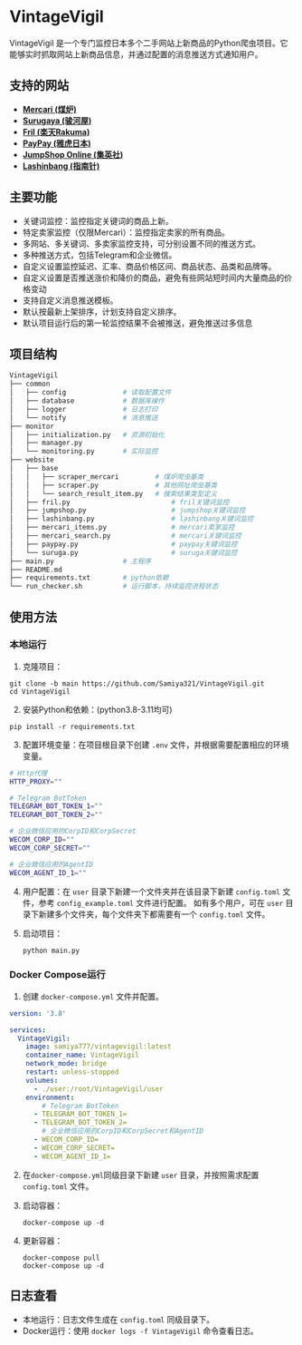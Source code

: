 # VintageVigil

VintageVigil 是一个专门监控日本多个二手网站上新商品的Python爬虫项目。它能够实时抓取网站上新商品信息，并通过配置的消息推送方式通知用户。

## 支持的网站

- [**Mercari (煤炉)**](https://jp.mercari.com)
- [**Surugaya (骏河屋)**](https://www.suruga-ya.jp)
- [**Fril (楽天Rakuma)**](https://fril.jp)
- [**PayPay (雅虎日本)**](https://paypayfleamarket.yahoo.co.jp)
- [**JumpShop Online (集英社)**](https://jumpshop-online.com)
- [**Lashinbang (指南针)**](https://shop.lashinbang.com)

## 主要功能

- 关键词监控：监控指定关键词的商品上新。
- 特定卖家监控（仅限Mercari）：监控指定卖家的所有商品。
- 多网站、多关键词、多卖家监控支持，可分别设置不同的推送方式。
- 多种推送方式，包括Telegram和企业微信。
- 自定义设置监控延迟、汇率、商品价格区间、商品状态、品类和品牌等。
- 自定义设置是否推送涨价和降价的商品，避免有些网站短时间内大量商品的价格变动
- 支持自定义消息推送模板。
- 默认按最新上架排序，计划支持自定义排序。
- 默认项目运行后的第一轮监控结果不会被推送，避免推送过多信息

## 项目结构
```bash
VintageVigil 
├── common
│   ├── config              # 读取配置文件
│   ├── database            # 数据库操作
│   ├── logger              # 日志打印
│   └── notify              # 消息推送
├── monitor
│   ├── initialization.py   # 资源初始化
│   ├── manager.py 
│   └── monitoring.py       # 实际监控             
├── website
│   ├── base
│   │   ├── scraper_mercari         # 煤炉爬虫基类
│   │   ├── scraper.py              # 其他网址爬虫基类
│   │   └── search_result_item.py   # 搜索结果类型定义
│   ├── fril.py                         # fril关键词监控
│   ├── jumpshop.py                     # jumpshop关键词监控
│   ├── lashinbang.py                   # lashinbang关键词监控
│   ├── mercari_items.py                # mercari卖家监控
│   ├── mercari_search.py               # mercari关键词监控
│   ├── paypay.py                       # paypay关键词监控
│   └── suruga.py                       # suruga关键词监控
├── main.py                 # 主程序
├── README.md
├── requirements.txt        # python依赖
└── run_checker.sh          # 运行脚本，持续监控进程状态
```



## 使用方法

### 本地运行

1. 克隆项目：
```shell
git clone -b main https://github.com/Samiya321/VintageVigil.git
cd VintageVigil
```
2. 安装Python和依赖：(python3.8-3.11均可)

  ```shell
  pip install -r requirements.txt
  ```
3. 配置环境变量：在项目根目录下创建 `.env` 文件，并根据需要配置相应的环境变量。
```bash
# Http代理
HTTP_PROXY=""

# Telegram BotToken
TELEGRAM_BOT_TOKEN_1=""
TELEGRAM_BOT_TOKEN_2=""

# 企业微信应用的CorpID和CorpSecret
WECOM_CORP_ID=""
WECOM_CORP_SECRET=""

# 企业微信应用的AgentID
WECOM_AGENT_ID_1=""
```
4. 用户配置：在 `user` 目录下新建一个文件夹并在该目录下新建 `config.toml` 文件，参考 `config_example.toml` 文件进行配置。 如有多个用户，可在 `user` 目录下新建多个文件夹，每个文件夹下都需要有一个 `config.toml` 文件。
5. 启动项目：

   ```shell
   python main.py
   ```

   

### Docker Compose运行

1. 创建 `docker-compose.yml` 文件并配置。
```yaml
version: '3.8'

services:
  VintageVigil:
    image: samiya777/vintagevigil:latest
    container_name: VintageVigil
    network_mode: bridge
    restart: unless-stopped
    volumes:
      - ./user:/root/VintageVigil/user
    environment:
        # Telegram BotToken
      - TELEGRAM_BOT_TOKEN_1=
      - TELEGRAM_BOT_TOKEN_2=
        # 企业微信应用的CorpID和CorpSecret和AgentID
      - WECOM_CORP_ID=
      - WECOM_CORP_SECRET=
      - WECOM_AGENT_ID_1=
```
2. 在`docker-compose.yml`同级目录下新建 `user` 目录，并按照需求配置 `config.toml` 文件。
3. 启动容器：

   ```shell
   docker-compose up -d
   ```
4. 更新容器：

   ```shell
   docker-compose pull
   docker-compose up -d
   ```
   
## 日志查看

- 本地运行：日志文件生成在 `config.toml` 同级目录下。
- Docker运行：使用 `docker logs -f VintageVigil` 命令查看日志。
